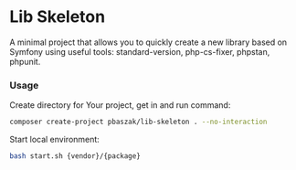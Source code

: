 # Lib Skeleton #

A minimal project that allows you to quickly create a new library based on Symfony using useful tools: standard-version, php-cs-fixer, phpstan, phpunit.

### Usage

Create directory for Your project, get in and run command:
```sh
composer create-project pbaszak/lib-skeleton . --no-interaction
```

Start local environment:
```sh
bash start.sh {vendor}/{package}
```
